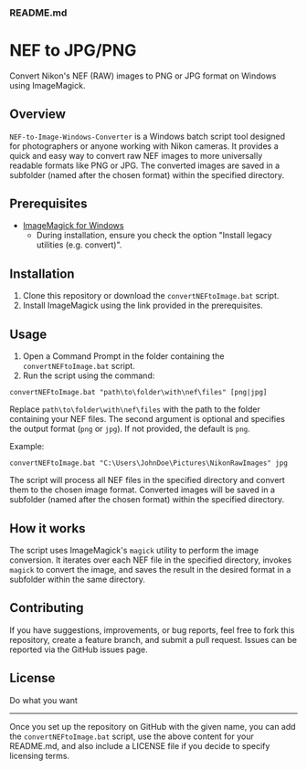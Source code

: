 ### README.md

# NEF to JPG/PNG

Convert Nikon's NEF (RAW) images to PNG or JPG format on Windows using ImageMagick.

## Overview

`NEF-to-Image-Windows-Converter` is a Windows batch script tool designed for photographers or anyone working with Nikon cameras. It provides a quick and easy way to convert raw NEF images to more universally readable formats like PNG or JPG. The converted images are saved in a subfolder (named after the chosen format) within the specified directory.

## Prerequisites

- [ImageMagick for Windows](https://imagemagick.org/script/download.php)
  - During installation, ensure you check the option "Install legacy utilities (e.g. convert)".

## Installation

1. Clone this repository or download the `convertNEFtoImage.bat` script.
2. Install ImageMagick using the link provided in the prerequisites.

## Usage

1. Open a Command Prompt in the folder containing the `convertNEFtoImage.bat` script.
2. Run the script using the command:

```
convertNEFtoImage.bat "path\to\folder\with\nef\files" [png|jpg]
```

Replace `path\to\folder\with\nef\files` with the path to the folder containing your NEF files. The second argument is optional and specifies the output format (`png` or `jpg`). If not provided, the default is `png`.

Example:

```
convertNEFtoImage.bat "C:\Users\JohnDoe\Pictures\NikonRawImages" jpg
```

The script will process all NEF files in the specified directory and convert them to the chosen image format. Converted images will be saved in a subfolder (named after the chosen format) within the specified directory.

## How it works

The script uses ImageMagick's `magick` utility to perform the image conversion. It iterates over each NEF file in the specified directory, invokes `magick` to convert the image, and saves the result in the desired format in a subfolder within the same directory.

## Contributing

If you have suggestions, improvements, or bug reports, feel free to fork this repository, create a feature branch, and submit a pull request. Issues can be reported via the GitHub issues page.

## License

Do what you want

---

Once you set up the repository on GitHub with the given name, you can add the `convertNEFtoImage.bat` script, use the above content for your README.md, and also include a LICENSE file if you decide to specify licensing terms.
